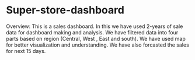 # Super-store-dashboard

Overview:
This is a sales dashboard.
In this we have used 2-years of sale data for dashboard making and analysis.
We have filtered data into four parts based on region (Central, West , East and south).
We have used map for better visualization and understanding.
We have also forcasted the sales for next 15 days. 

